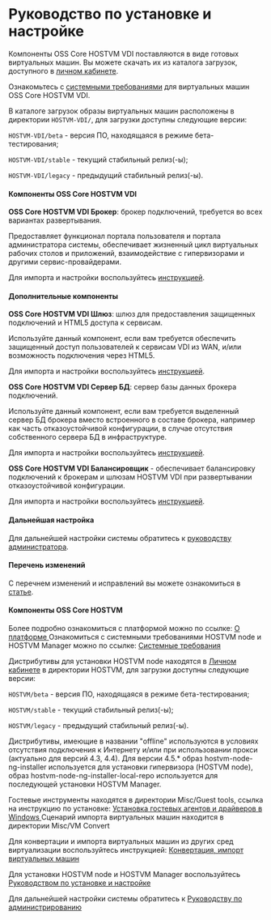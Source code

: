 # Руководство по установке и настройке

Компоненты OSS Core HOSTVM VDI поставляются в виде готовых виртуальных машин. Вы можете скачать их из каталога загрузок, доступного в [личном кабинете](https://lk.pvhostvm.ru/).

Ознакомьтесь с [системными требованиями](https://kb.pvhostvm.ru/hostvm-vdi/hostvm-vdi-installation-guide/requirements) для виртуальных машин OSS Core HOSTVM VDI.

В каталоге загрузок образы виртуальных машин расположены в директории `HOSTVM-VDI/`, для загрузки доступны следующие версии:

`HOSTVM-VDI/beta` - версия ПО, находящаяся в режиме бета-тестирования;

`HOSTVM-VDI/stable` - текущий стабильный релиз(-ы);

`HOSTVM-VDI/legacy` - предыдущий стабильный релиз(-ы).

#### Компоненты OSS Core HOSTVM VDI <a href="#mandatory" id="mandatory"></a>

**OSS Core HOSTVM VDI Брокер**: брокер подключений, требуется во всех вариантах развертывания.

Предоставляет функционал портала пользователя и портала администратора системы, обеспечивает жизненный цикл виртуальных рабочих столов и приложений, взаимодействие с гипервизорами и другими сервис-провайдерами.

Для импорта и настройки воспользуйтесь [инструкцией](https://kb.pvhostvm.ru/hostvm-vdi/hostvm-vdi-installation-guide/hostvm-vdi-ova-install).

#### Дополнительные компоненты <a href="#optional" id="optional"></a>

**OSS Core HOSTVM VDI Шлюз**: шлюз для предоставления защищенных подключений и HTML5 доступа к сервисам.

Используйте данный компонент, если вам требуется обеспечить защищенный доступ пользователей к сервисам VDI из WAN, и/или возможность подключения через HTML5.

Для импорта и настройки воспользуйтесь [инструкцией](https://kb.pvhostvm.ru/hostvm-vdi/hostvm-vdi-installation-guide/tunneler-appliance-deploy).

**OSS Core HOSTVM VDI Сервер БД**: сервер базы данных брокера подключений.

Используйте данный компонент, если вам требуется выделенный сервер БД брокера вместо встроенного в составе брокера, например как часть отказоустойчивой конфигурации, в случае отсутствия собственного сервера БД в инфраструктуре.

Для импорта и настройки воспользуйтесь [инструкцией](https://kb.pvhostvm.ru/hostvm-vdi/hostvm-vdi-installation-guide/vdi-db).

**OSS Core HOSTVM VDI Балансировщик** - обеспечивает балансировку подключений к брокерам и шлюзам HOSTVM VDI при развертывании отказоустойчивой конфигурации.

Для импорта и настройки воспользуйтесь [инструкцией](https://kb.pvhostvm.ru/hostvm-vdi/hostvm-vdi-installation-guide/haproxy).

#### Дальнейшая настройка <a href="#dalneishaya-nastroika" id="dalneishaya-nastroika"></a>

Для дальнейшей настройки системы обратитесь к [руководству администратора](https://kb.pvhostvm.ru/hostvm-vdi/hostvm-vdi-admin-guide).

#### Перечень изменений <a href="#perechen-izmenenii" id="perechen-izmenenii"></a>

С перечнем изменений и исправлений вы можете ознакомиться в [статье](https://kb.pvhostvm.ru/hostvm-vdi/hostvm-vdi-installation-guide/changelog).

#### Компоненты OSS Core HOSTVM <a href="#mandatory" id="mandatory"></a>

Более подробно ознакомиться с платформой можно по ссылке: [О платформе ](https://kb.pvhostvm.ru/hostvm/installation-guide/datasheet)Ознакомиться с системными требованиями HOSTVM node и HOSTVM Manager можно по ссылке: [Системные требования ](https://kb.pvhostvm.ru/hostvm/installation-guide/requirements)

Дистрибутивы для установки HOSTVM node находятся в [Личном кабинете](https://lk.pvhostvm.ru/) в директории HOSTVM, для загрузки доступны следующие версии:&#x20;

`HOSTVM/beta` - версия ПО, находящаяся в режиме бета-тестирования;&#x20;

`HOSTVM/stable` - текущий стабильный релиз(-ы);&#x20;

`HOSTVM/legacy` - предыдущий стабильный релиз(-ы).&#x20;

Дистрибутивы, имеющие в названии "offline" используются в условиях отсутствия подключения к Интернету и/или при использовании прокси (актуально для версий 4.3, 4.4). Для версии 4.5.\* образ hostvm-node-ng-installer используется для установки гипервизора (HOSTVM node), образ hostvm-node-ng-installer-local-repo используется для последующей установки HOSTVM Manager.&#x20;

Гостевые инструменты находятся в директории Misc/Guest tools, ссылка на инструкцию по установке: [Установка гостевых агентов и драйверов в Windows ](https://kb.pvhostvm.ru/hostvm/rukovodstvo-po-administrirovaniyu/vm/gostevye-agenty-hostvm-instrumenty-i-draivery/ustanovka-gostevykh-agentov-i-draiverov-v-windows)Сценарий импорта виртуальных машин находится в директории Misc/VM Convert&#x20;

Для конвертации и импорта виртуальных машин из других сред виртуализации воспользуйтесь инструкцией: [Конвертация, импорт виртуальных машин](https://kb.pvhostvm.ru/hostvm/installation-guide/konvertaciya-import-virtualnykh-mashin)&#x20;

Для установки HOSTVM node и HOSTVM Manager воспользуйтесь [Руководством по установке и настройке ](https://kb.pvhostvm.ru/hostvm/installation-guide)

Для дальнейшей настройки системы обратитесь к [Руководству по администрированию](https://kb.pvhostvm.ru/hostvm/rukovodstvo-po-administrirovaniyu)
